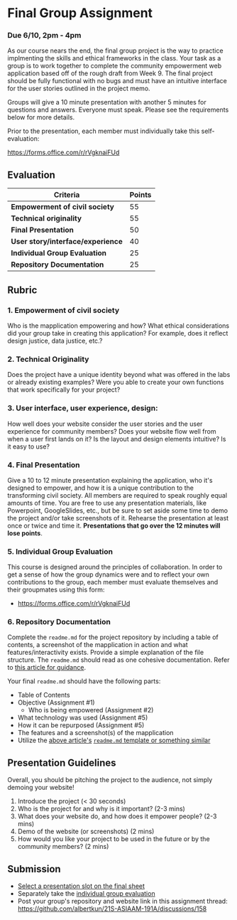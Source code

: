 # Final Group Assignment
### Due 6/10, 2pm - 4pm
As our course nears the end, the final group project is the way to practice implmenting the skills and ethical frameworks in the class. Your task as a group is to work together to complete the community empowerment web application based off of the rough draft from Week 9. The final project should be fully functional with no bugs and must have an intuitive interface for the user stories outlined in the project memo.

Groups will give a 10 minute presentation with another 5 minutes for questions and answers. Everyone must speak. Please see the requirements below for more details. 

Prior to the presentation, each member must individually take this self-evaluation:

https://forms.office.com/r/rVgknaiFUd

## Evaluation
Criteria | Points
-- | --
**Empowerment of civil society**| 55
**Technical originality**| 55
**Final Presentation**| 50
**User story/interface/experience**| 40
**Individual Group Evaluation**| 25
**Repository Documentation**| 25

## Rubric
### 1. **Empowerment of civil society**
Who is the mapplication empowering and how? What ethical considerations did your group take in creating this application? For example, does it reflect design justice, data justice, etc.? 
### 2. **Technical Originality**
Does the project have a unique identity beyond what was offered in the labs or already existing examples? Were you able to create your own functions that work specifically for your project?
### 3. **User interface, user experience, design**: 
How well does your website consider the user stories and the user experience for community members? Does your website flow well from when a user first lands on it? Is the layout and design elements intuitive? Is it easy to use? 
### 4. **Final Presentation**
Give a 10 to 12 minute presentation explaining the application, who it's designed to empower, and how it is a unique contribution to the transforming civil society. All members are required to speak roughly equal amounts of time. You are free to use any presentation materials, like Powerpoint, GoogleSlides, etc., but be sure to set aside some time to demo the project and/or take screenshots of it. Rehearse the presentation at least once or twice and time it. **Presentations that go over the 12 minutes will lose points**.

### 5. **Individual Group Evaluation** 
This course is designed around the principles of collaboration. In order to get a sense of how the group dynamics were and to reflect your own contributions to the group, each member must evaluate themselves and their groupmates using this form:
- https://forms.office.com/r/rVgknaiFUd
### 6. **Repository Documentation** 
Complete the `readme.md` for the project repository by including a table of contents, a screenshot of the mapplication in action and what features/interactivity exists. Provide a simple explanation of the file structure. The `readme.md` should read as one cohesive documentation. Refer to [this article for guidance](https://bulldogjob.com/news/449-how-to-write-a-good-readme-for-your-github-project). 

Your final `readme.md` should have the following parts:
   - Table of Contents
   - Objective (Assignment #1)
     - Who is being empowered (Assignment #2)
   - What technology was used (Assignment #5)
   - How it can be repurposed (Assignment #5)
   - The features and a screenshot(s) of the mapplication
   - Utilize the [above article's](https://bulldogjob.com/news/449-how-to-write-a-good-readme-for-your-github-project) [`readme.md` template or something similar](https://github.com/ritaly/README-cheatsheet)

## Presentation Guidelines
Overall, you should be pitching the project to the audience, not simply demoing your website!
1.	Introduce the project (< 30 seconds)
2.	Who is the project for and why is it important? (2-3 mins) 
3.	What does your website do, and how does it empower people? (2-3 mins)
4.	Demo of the website (or screenshots) (2 mins)
5.	How would you like your project to be used in the future or by the community members? (2 mins)


## Submission
- [Select a presentation slot on the final sheet](https://docs.google.com/spreadsheets/d/1B5QTtB3iDFuOXT3z6kv1Dwr1eNku9AeVAHF55YEZXFs/edit#gid=350430430)
- Separately take the [individual group evaluation](https://forms.office.com/r/rVgknaiFUd)
- Post your group's repository and website link in this assignment thread: https://github.com/albertkun/21S-ASIAAM-191A/discussions/158


